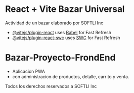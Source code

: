 # React + Vite Bazar Universal

Actividad de un bazar elaborado por SOFTLI Inc

- [@vitejs/plugin-react](https://github.com/vitejs/vite-plugin-react/blob/main/packages/plugin-react/README.md) uses [Babel](https://babeljs.io/) for Fast Refresh
- [@vitejs/plugin-react-swc](https://github.com/vitejs/vite-plugin-react-swc) uses [SWC](https://swc.rs/) for Fast Refresh
# Bazar-Proyecto-FrondEnd

- Aplicacion PWA
- con administracion de productos, detalle, carrito y venta.



Todos los derechos reservados a SOFTLI Inc

